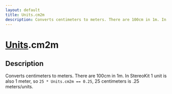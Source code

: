 ```yaml
---
layout: default
title: Units.cm2m
description: Converts centimeters to meters. There are 100cm in 1m. In StereoKit 1 unit is also 1 meter, so 25 * Units.cm2m == 0.25, 25 centimeters is .25 meters/units.
---
```

# [Units]({{site.url}}/Pages/Reference/Units.html).cm2m

## Description
Converts centimeters to meters. There are 100cm in 1m. In StereoKit
1 unit is also 1 meter, so `25 * Units.cm2m == 0.25`, 25 centimeters is .25
meters/units.

